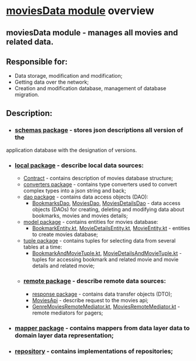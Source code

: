 # [moviesData module](../moviesData) overview
## moviesData module - manages all movies and related data.
## Responsible for:
- Data storage, modification and modification;
- Getting data over the network;
- Creation and modification database, management of database migration.
## Description:
- ### [schemas package](../moviesData/schemas) - stores json descriptions all version of the
application database with the designation of versions.
- ### [local package](../moviesData/src/main/java/by/bashlikovvv/moviesdata/local) - describe local data sources:
    - [Contract](../moviesData/src/main/java/by/bashlikovvv/moviesdata/local/contract/MoviesRoomContract.kt) -
      contains description of movies database structure;
    - [converters package](../moviesData/src/main/java/by/bashlikovvv/moviesdata/local/converters) -
      contains type converters used to convert complex types into a json string and back;
    - [dao package](../moviesData/src/main/java/by/bashlikovvv/moviesdata/local/dao) - contains data access objects (DAO):
        - [BookmarksDao](../moviesData/src/main/java/by/bashlikovvv/moviesdata/local/dao/BookmarksDao.kt),
          [MoviesDao](../moviesData/src/main/java/by/bashlikovvv/moviesdata/local/dao/MoviesDao.kt),
          [MoviesDetailsDao](../moviesData/src/main/java/by/bashlikovvv/moviesdata/local/dao/MoviesDetailsDao.kt) -
          data access objects (DAOs) for creating, deleting and modifying data about bookmarks, movies and movies details;
    - [model package](../moviesData/src/main/java/by/bashlikovvv/moviesdata/local/model) - contains entities for movies database:
        - [BookmarkEntity.kt](../moviesData/src/main/java/by/bashlikovvv/moviesdata/local/model/BookmarkEntity.kt),
          [MovieDetailsEntity.kt](../moviesData/src/main/java/by/bashlikovvv/moviesdata/local/model/MovieDetailsEntity.kt),
          [MovieEntity.kt](../moviesData/src/main/java/by/bashlikovvv/moviesdata/local/model/MovieEntity.kt) - entities to create movies database;
    - [tuple package](../moviesData/src/main/java/by/bashlikovvv/moviesdata/local/tuple) - contains tuples for selecting data from several tables at a time:
        - [BookmarkAndMovieTuple.kt](../moviesData/src/main/java/by/bashlikovvv/moviesdata/local/tuple/BookmarkAndMovieTuple.kt),
          [MovieDetailsAndMovieTuple.kt](../moviesData/src/main/java/by/bashlikovvv/moviesdata/local/tuple/MovieDetailsAndMovieTuple.kt) - tuples for accessing bookmark and related movie and movie details and related movie;
    - ### [remote package](../moviesData/src/main/java/by/bashlikovvv/moviesdata/remote) - describe remote data sources:
        - [response package](../moviesData/src/main/java/by/bashlikovvv/moviesdata/remote/response) - contains data transfer objects (DTO);
        - [MoviesApi](../moviesData/src/main/java/by/bashlikovvv/moviesdata/remote/MoviesApi.kt) - describe request to the movies api;
        - [GenreMoviesRemoteMediator.kt](../moviesData/src/main/java/by/bashlikovvv/moviesdata/remote/GenreMoviesRemoteMediator.kt),
          [MoviesRemoteMediator.kt](../moviesData/src/main/java/by/bashlikovvv/moviesdata/remote/MoviesRemoteMediator.kt) - remote mediators for pagers;
- ### [mapper package](../moviesData/src/main/java/by/bashlikovvv/moviesdata/mapper) - contains mappers from data layer data to domain layer data representation;
- ### [repository](../moviesData/src/main/java/by/bashlikovvv/moviesdata/repository) - contains implementations of repositories;